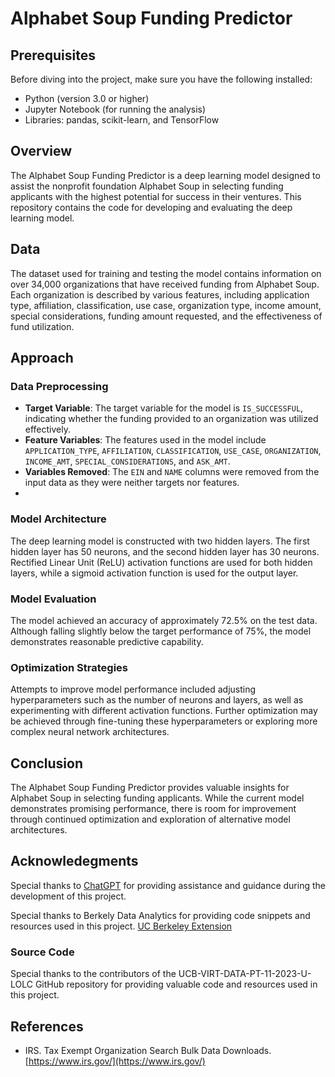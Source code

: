# Alphabet Soup Funding Predictor

## Prerequisites

Before diving into the project, make sure you have the following installed:

- Python (version 3.0 or higher)
- Jupyter Notebook (for running the analysis)
- Libraries: pandas, scikit-learn, and TensorFlow

## Overview

The Alphabet Soup Funding Predictor is a deep learning model designed to assist the nonprofit foundation Alphabet Soup in selecting funding applicants with the highest potential for success in their ventures. This repository contains the code for developing and evaluating the deep learning model.

## Data

The dataset used for training and testing the model contains information on over 34,000 organizations that have received funding from Alphabet Soup. Each organization is described by various features, including application type, affiliation, classification, use case, organization type, income amount, special considerations, funding amount requested, and the effectiveness of fund utilization.

## Approach

### Data Preprocessing

- **Target Variable**: The target variable for the model is `IS_SUCCESSFUL`, indicating whether the funding provided to an organization was utilized effectively.
- **Feature Variables**: The features used in the model include `APPLICATION_TYPE`, `AFFILIATION`, `CLASSIFICATION`, `USE_CASE`, `ORGANIZATION`, `INCOME_AMT`, `SPECIAL_CONSIDERATIONS`, and `ASK_AMT`.
- **Variables Removed**: The `EIN` and `NAME` columns were removed from the input data as they were neither targets nor features.
- 
### Model Architecture

The deep learning model is constructed with two hidden layers. The first hidden layer has 50 neurons, and the second hidden layer has 30 neurons. Rectified Linear Unit (ReLU) activation functions are used for both hidden layers, while a sigmoid activation function is used for the output layer.

### Model Evaluation

The model achieved an accuracy of approximately 72.5% on the test data. Although falling slightly below the target performance of 75%, the model demonstrates reasonable predictive capability.

### Optimization Strategies

Attempts to improve model performance included adjusting hyperparameters such as the number of neurons and layers, as well as experimenting with different activation functions. Further optimization may be achieved through fine-tuning these hyperparameters or exploring more complex neural network architectures.

## Conclusion

The Alphabet Soup Funding Predictor provides valuable insights for Alphabet Soup in selecting funding applicants. While the current model demonstrates promising performance, there is room for improvement through continued optimization and exploration of alternative model architectures.

## Acknowledegments

Special thanks to [ChatGPT](https://www.openai.com/gpt) for providing assistance and guidance during the development of this project.

Special thanks to Berkely Data Analytics for providing code snippets and resources used in this project. [UC Berkeley Extension](https://extension.berkeley.edu/)

### Source Code

Special thanks to the contributors of the UCB-VIRT-DATA-PT-11-2023-U-LOLC GitHub repository for providing valuable code and resources used in this project.

## References

- IRS. Tax Exempt Organization Search Bulk Data Downloads. [https://www.irs.gov/](https://www.irs.gov/)
